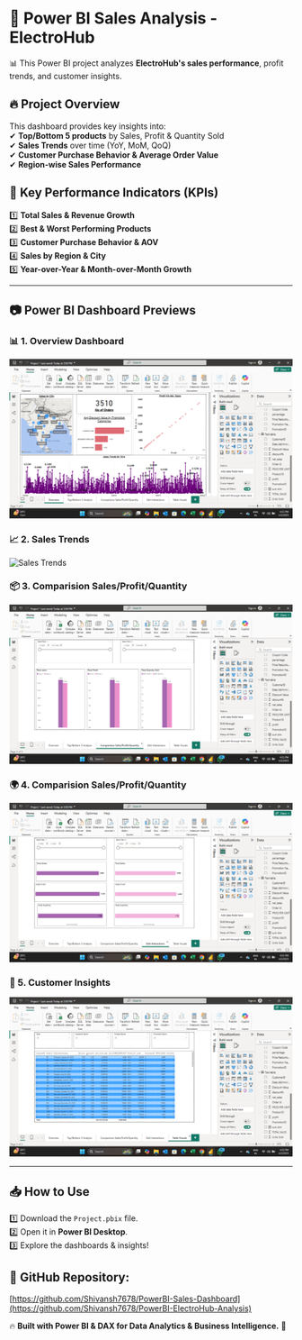 # 🚀 Power BI Sales Analysis - ElectroHub  

📊 This Power BI project analyzes **ElectroHub's sales performance**, profit trends, and customer insights.  

## 🔥 **Project Overview**  
This dashboard provides key insights into:  
✔ **Top/Bottom 5 products** by Sales, Profit & Quantity Sold  
✔ **Sales Trends** over time (YoY, MoM, QoQ)  
✔ **Customer Purchase Behavior & Average Order Value**  
✔ **Region-wise Sales Performance**  

## 📌 **Key Performance Indicators (KPIs)**  
1️⃣ **Total Sales & Revenue Growth**  
2️⃣ **Best & Worst Performing Products**  
3️⃣ **Customer Purchase Behavior & AOV**  
4️⃣ **Sales by Region & City**  
5️⃣ **Year-over-Year & Month-over-Month Growth**  

---

## 📷 **Power BI Dashboard Previews**  

### 📊 1. Overview Dashboard  
![Overview Dashboard](https://github.com/Shivansh7678/PowerBI-ElectroHub-Analysis/blob/main/Dashboard%20Screenshot%201.png?raw=true)  

### 📈 2. Sales Trends  
![Sales Trends]([https://github.com/Shivansh7678/PowerBI-ElectroHub-Analysis/blob/main/Dashboard%20Screenshot%202.png](https://github.com/Shivansh7678/PowerBI-ElectroHub-Analysis/blob/main/Screenshots/Dashboard%20Screenshot%202.png?raw=true))  

### 📦 3. Comparision Sales/Profit/Quantity  
![Comparision Sales/Profit/Quantity](https://github.com/Shivansh7678/PowerBI-ElectroHub-Analysis/blob/main/Dashboard%20Screenshot%203.png)  

### 🌍 4. Comparision Sales/Profit/Quantity  
![Comparision Sales/Profit/Quantity](https://github.com/Shivansh7678/PowerBI-ElectroHub-Analysis/blob/main/Dashboard%20Screenshot%204.png)  

### 🛒 5. Customer Insights  
![Customer Insights](https://github.com/Shivansh7678/PowerBI-ElectroHub-Analysis/blob/main/Dashboard%20Screenshot%205.png)  

---

## 📥 **How to Use**  
1️⃣ Download the `Project.pbix` file.  
2️⃣ Open it in **Power BI Desktop**.  
3️⃣ Explore the dashboards & insights!  

## 🔗 **GitHub Repository:**  
[https://github.com/Shivansh7678/PowerBI-Sales-Dashboard](https://github.com/Shivansh7678/PowerBI-ElectroHub-Analysis)  

🔥 **Built with Power BI & DAX for Data Analytics & Business Intelligence.** 🚀  
